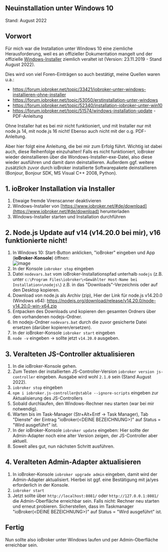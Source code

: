 ## Neuinstallation unter Windows 10
Stand: August 2022

## Vorwort
Für mich war die Installation unter Windows 10 eine ziemliche Herausforderung, weil es an offizieller Dokumentation mangelt und der offizielle [Windows-Installer](https://www.iobroker.net/#de/download) ziemlich veraltet ist (Version: 23.11.2019 - Stand August 2022).

Dies wird von viel Foren-Einträgen so auch bestätigt, meine Quellen waren u.a.:
* https://forum.iobroker.net/topic/33421/iobroker-unter-windows-installieren-ohne-installer
* https://forum.iobroker.net/topic/53050/erstinstallation-unter-windows
* https://forum.iobroker.net/topic/52340/installation-iobroker-unter-win10
* https://forum.iobroker.net/topic/51574/windows-installation-update - PDF-Anleitung

Ohne Installer hat es bei mir nicht funktioniert, und mit Installer nur mit node.js 14, mit node.js 16 nicht! Ebenso auch nicht mit der o.g. PDF-Anleitung.

Aber hier folgt eine Anleitung, die bei mir zum Erfolg führt. Wichtig ist dabei auch, diese Reihenfolge einzuhalten!
Falls es nicht funktioniert, ioBroker wieder deinstallieren über die Wondows-Installer-exe-Datei, also diese wieder ausführen und damit dann deinstallieren. Außerdem ggf. weitere zusätzlich zuvor durch ioBroker installierte Softwarepakete deinstallieren (Bonjour, Bonjour SDK, MS Visual C++ 2008, Python).

## 1. ioBroker Installation via Installer
1. Etwaige fremde Virenscanner deaktivieren 
2. Windows-Installer von [https://www.iobroker.net/#de/download](https://www.iobroker.net/#de/download) herunterladen
3. Windows-Installer starten und Installation durchführen

## 2. Node.js Update auf v14 (v14.20.0 bei mir), v16 funktionierte nicht!
1. In Windows 10: Start-Button anklicken, "ioBroker" eingeben und App (**ioBroker-Konsole**) öffnen:<br>![image](https://user-images.githubusercontent.com/95978245/183481279-a805790c-b8ff-401e-ae9d-4133371dbabc.png)
2. In der Konsole `iobroker stop` eingeben
3. Datei `nodevars.bat` vom ioBroker-Installationspfad unterhalb `nodejs` (z.B. unter `c:\Program Files\iobroker\<Gewählter Host-Name bei Installation>\nodejs\`) z.B. in das "Downloads"-Verzeichnis oder auf den Desktop kopieren.
4. Download von node.js als Archiv (zip), Hier der Link für node.js v14.20.0 (Windows x64): https://nodejs.org/download/release/v14.20.0/node-v14.20.0-win-x64.zip
5. Entpacken des Downloads und kopieren den gesamten Ordners über den vorhandenen nodejs-Ordner.
6. Im nodejs-Ordner `nodevars.bat` durch die zuvor gesicherte Datei ersetzen (darüber kopieren/ersetzen).
7. In der ioBroker-Konsole `iobroker start` eingeben
8. `node -v` eingeben -> sollte jetzt `v14.20.0` ausgeben.

## 3. Veralteten JS-Controller aktualisieren
1. In die ioBroker-Konsole gehen.
2. Zum Testen der installierten JS-Controller-Version `iobroker version js-controller` eingeben. Ausgabe wird wohl `2.1.0` sein (Stand August 2022).
3. `iobroker stop` eingeben
4. `npm i iobroker.js-controller@stable --ignore-scripts` eingeben zur Aktualisierung des JS-Controllers
5. Sobald durchlaufen, den Windows-Rechner neu starten (war bei mir notwendig).
6. Warten bis im Task-Manager (Str+Alt+Entf -> Task Manager), Tab "Dienste" der Eintrag "ioBroker(\<DEINE BEZEICHNUNG\>)" auf Status = "Wird ausgeführt" ist.
7. In der ioBroker-Konsole `iobroker update` eingeben: Hier sollte der Admin-Adapter noch eine alter Version zeigen, der JS-Controller aber aktuell.
8. Soweit alles gut, nun nächsten Schritt ausführen.
  
## 4. Veralteten Admin-Adapter aktualisieren
1. In ioBroker-Konsole `iobroker upgrade admin` eingeben, damit wird der Admin-Adapter aktualisiert. Hierbei ist ggf. eine Bestätigung mit ja/yes erforderlich in der Konsole.
2. `iobroker start`
3. Jetzt sollte über `http://localhost:8081/` oder `http://127.0.0.1:8081/` die Admin-Oberfläche erreichbar sein. Falls nicht: Rechner neu starten und erneut probieren. Sicherstellen, dass im Taskmanager "ioBroker(\<DEINE BEZEICHNUNG\>)" auf Status = "Wird ausgeführt" ist.
  
## Fertig
Nun sollte also ioBroker unter Windows laufen und per Admin-Oberfläche erreichbar sein. 
